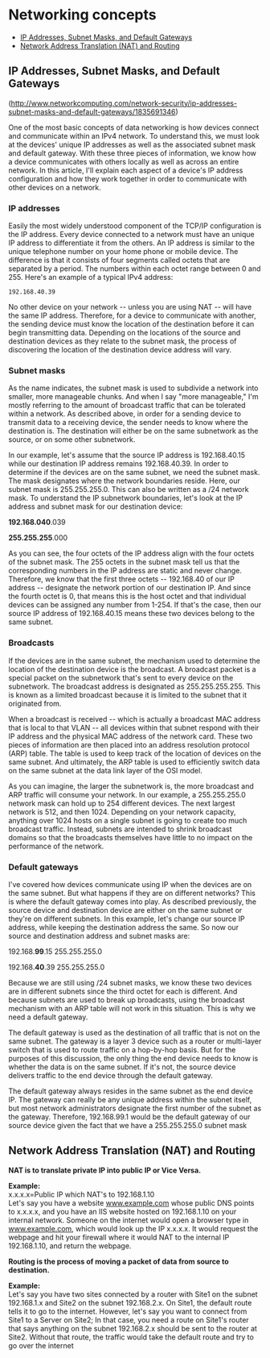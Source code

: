 # Networking concepts

- [IP Addresses, Subnet Masks, and Default Gateways](#ip-addresses-subnet-masks-and-default-gateways)
- [Network Address Translation (NAT) and Routing](#network-address-translation-nat-and-routing)

## IP Addresses, Subnet Masks, and Default Gateways
(http://www.networkcomputing.com/network-security/ip-addresses-subnet-masks-and-default-gateways/1835691346)

One of the most basic concepts of data networking is how devices connect and communicate within an IPv4 network. To understand this, we must look at the devices' unique IP addresses as well as the associated subnet mask and default gateway. With these three pieces of information, we know how a device communicates with others locally as well as across an entire network. In this article, I'll explain each aspect of a device's IP address configuration and how they work together in order to communicate with other devices on a network.

### IP addresses

Easily the most widely understood component of the TCP/IP configuration is the IP address. Every device connected to a network must have an unique IP address to differentiate it from the others. An IP address is similar to the unique telephone number on your home phone or mobile device. The difference is that it consists of four segments called octets that are separated by a period. The numbers within each octet range between 0 and 255. Here's an example of a typical IPv4 address:

`192.168.40.39`

No other device on your network -- unless you are using NAT -- will have the same IP address. Therefore,  for a device to communicate with another, the sending device must know the location of the destination before it can begin transmitting data. Depending on the locations of the source and destination devices as they relate to the subnet mask, the process of discovering the location of the destination device address will vary.

### Subnet masks

As the name indicates, the subnet mask is used to subdivide a network into smaller, more manageable chunks. And when I say "more manageable," I'm mostly referring to the amount of broadcast traffic that can be tolerated within a network. As described above, in order for a sending device to transmit data to a receiving device, the sender needs to know where the destination is. The destination will either be on the same subnetwork as the source, or on some other subnetwork.

In our example, let's assume that the source IP address is 192.168.40.15 while our destination IP address remains 192.168.40.39. In order to determine if the devices are on the same subnet, we need the subnet mask. The mask designates where the network boundaries reside. Here, our subnet mask is 255.255.255.0. This can also be written as a /24 network mask. To understand the IP subnetwork boundaries, let's look at the IP address and subnet mask for our destination device:

**192.168.040**.039

**255.255.255**.000

As you can see, the four octets of the IP address align with the four octets of the subnet mask. The 255 octets in the subnet mask tell us that the corresponding numbers in the IP address are static and never change. Therefore, we know that the first three octets -- 192.168.40 of our IP address -- designate the network portion of our destination IP. And since the fourth octet is 0, that means this is the host octet and that individual devices can be assigned any number from 1-254. If that's the case, then our source IP address of 192.168.40.15 means these two devices belong to the same subnet.

### Broadcasts

If the devices are in the same subnet, the mechanism used to determine the location of the destination device is the broadcast. A broadcast packet is a special packet on the subnetwork that's sent to every device on the subnetwork. The broadcast address is designated as 255.255.255.255. This is known as a limited broadcast because it is limited to the subnet that it originated from.

When a broadcast is received -- which is actually a broadcast MAC address that is local to that VLAN -- all devices within that subnet respond with their IP address and the physical MAC address of the network card. These two pieces of information are then placed into an address resolution protocol (ARP) table. The table is used to keep track of the location of devices on the same subnet. And ultimately, the ARP table is used to efficiently switch data on the same subnet at the data link layer of the OSI model.

As you can imagine, the larger the subnetwork is, the more broadcast and ARP traffic will consume your network. In our example, a 255.255.255.0 network mask can hold up to 254 different devices. The next largest network is 512, and then 1024. Depending on your network capacity, anything over 1024 hosts on a single subnet is going to create too much broadcast traffic. Instead, subnets are intended to shrink broadcast domains so that the broadcasts themselves have little to no impact on the performance of the network.

### Default gateways

I've covered how devices communicate using IP when the devices are on the same subnet. But what happens if they are on different networks? This is where the default gateway comes into play. As described previously, the source device and destination device are either on the same subnet or they're on different subnets. In this example, let's change our source IP address, while keeping the destination address the same. So now our source and destination address and subnet masks are:

192.168.**99**.15 255.255.255.0

192.168.**40**.39 255.255.255.0

Because we are still using /24 subnet masks, we know these two devices are in different subnets since the third octet for each is different. And because subnets are used to break up broadcasts, using the broadcast mechanism with an ARP table will not work in this situation. This is why we need a default gateway.

The default gateway is used as the destination of all traffic that is not on the same subnet. The gateway is a layer 3 device such as a router or multi-layer switch that is used to route traffic on a hop-by-hop basis. But for the purposes of this discussion, the only thing the end device needs to know is whether the data is on the same subnet. If it's not, the source device delivers traffic to the end device through the default gateway.

The default gateway always resides in the same subnet as the end device IP. The gateway can really be any unique address within the subnet itself, but most network administrators designate the first number of the subnet as the gateway. Therefore, 192.168.99.1 would be the default gateway of our source device given the fact that we have a 255.255.255.0 subnet mask

## Network Address Translation (NAT) and Routing

**NAT is to translate private IP into public IP or Vice Versa.**

**Example:**  
x.x.x.x=Public IP which NAT's to 192.168.1.10  
Let's say you have a website www.example.com whose public DNS points to x.x.x.x, and you have an IIS website hosted on 192.168.1.10 on your internal network.  Someone on the internet would open a browser type in www.example.com, which would look up the IP x.x.x.x.  It would request the webpage and hit your firewall where it would NAT to the internal IP 192.168.1.10, and return the webpage.

**Routing is the process of moving a packet of data from source to destination.**

**Example:**  
Let's say you have two sites connected by a router with Site1 on the subnet 192.168.1.x and Site2 on the subnet 192.168.2.x.  On Site1, the default route tells it to go to the internet.  However, let's say you want to connect from Site1 to a Server on Site2; In that case, you need a route on Site1's router that says anything on the subnet 192.168.2.x should be sent to the router at Site2.  Without that route, the traffic would take the default route and try to go over the internet
